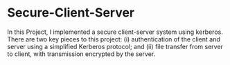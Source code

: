 # Secure-Client-Server

In this Project, I implemented a secure client-server system using kerberos.
There are two key pieces to this project: (i) authentication of the client and server using a simplified Kerberos protocol; and (ii) file transfer from server to client, with transmission encrypted by the server.
